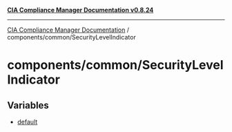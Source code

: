[**CIA Compliance Manager Documentation v0.8.24**](../../../README.md)

***

[CIA Compliance Manager Documentation](../../../modules.md) / components/common/SecurityLevelIndicator

# components/common/SecurityLevelIndicator

## Variables

- [default](variables/default.md)
